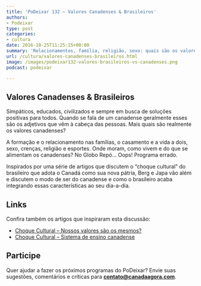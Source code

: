 ```yaml
---
title: 'PoDeixar 132 – Valores Canadenses & Brasileiros'
authors:
- Podeixar
type: post
categories:
- cultura
date: 2016-10-25T11:25:15+00:00
summary: 'Relacionamentos, família, religião, sexo: quais são os valores canadenses e como os brasileiros os percebem quando imigram para o Canadá.'
url: /cultura/valores-canadenses-brasileiros.html
image: /images/podeixar132-valores-brasileiros-vs-canadenses.png
podcast: podeixar

---
```

## Valores Canadenses & Brasileiros

Simpáticos, educados, civilizados e sempre em busca de soluções positivas para todos. Quando se fala de um canadense geralmente esses são os adjetivos que vêm à cabeça das pessoas. Mais quais são realmente os valores canadenses?

A formação e o relacionamento nas famílias, o casamento e a vida a dois, sexo, crenças, religião e esportes. Onde moram, como vivem e do que se alimentam os canadenses? No Globo Repó&#8230; Oops! Programa errado.

Inspirados por uma série de artigos que discutem o &#8220;choque cultural&#8221; do brasileiro que adota o Canadá como sua nova pátria, Berg e Japa vão além e discutem o modo de ser do canadense e como o brasileiro acaba integrando essas características ao seu dia-a-dia.



## Links

Confira também os artigos que inspiraram esta discussão:

  * [Choque Cultural &#8211; Nossos valores são os mesmos?][1]
  * [Choque Cultural &#8211; Sistema de ensino canadense][2]

## Participe

Quer ajudar a fazer os próximos programas do PoDeixar? Envie suas sugestões, comentários e críticas para [**contato@canadaagora.com**][3].

 [1]: http://www.canadaagora.com/berg/choque-cultural-valores.html
 [2]: http://www.canadaagora.com/berg/sistema-de-ensino-canadense.html
 [3]: mailto:contato@canadaagora.com